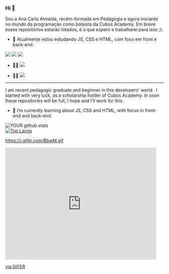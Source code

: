 ### Hi 👋

Sou a Ana Carla Almeida, recém-formada em Pedagogia e agora iniciante no mundo da programação como bolsista da Cubos Academy.
Em breve esses repositórios estarão lotados, é o que espero e trabalharei para isso ;).

- 🌱 Atualmente estou estudando JS, CSS e HTML, com foco em front e back-end.
 
<img src="https://img.shields.io/badge/HTML5-E34F26?style=for-the-badge&logo=html5&logoColor=white"/> <img src="https://img.shields.io/badge/CSS3-1572B6?style=for-the-badge&logo=css3&logoColor=white"/> <img src="https://img.shields.io/badge/JavaScript-F7DF1E?style=for-the-badge&logo=javascript&logoColor=black"/>

- 👨👩 [<img src="https://img.shields.io/badge/linkedin-%230077B5.svg?&style=for-the-badge&logo=linkedin&logoColor=white"/>](https://www.linkedin.com/in/anacarlasalmeida/) 

- 🤜🤛 [<img src ="https://img.shields.io/badge/Discord-7289DA?style=for-the-badge&logo=discord&logoColor=white"/>](https://discord.com/channels/@anacarlaalmeida.s#2562/)

---

I am recent pedagogic graduate and beginner in this developers' world . I started with very luck, as a scholarship holder of Cubos Academy.
In soon these repositories will be full, I hope and I'll work for this.

- 🌱 I’m currently learning about JS, CSS and HTML, with focus in front-end and back-end.

![YOUR github stats](https://github-readme-stats.vercel.app/api?username=anacarlaalmeida-s)   
[![Top Langs](https://github-readme-stats.vercel.app/api/top-langs/?username=anacarlaalmeida-s)](https://github.com/anacarlaalmeida-s/github-readme-stats) 


https://i.gifer.com/BbwM.gif
<iframe src="https://gifer.com/embed/BbwM" width=480 height=356.571 frameBorder="0" allowFullScreen></iframe><p><a href="https://gifer.com">via GIFER</a></p>

<!--
**anacarlaalmeida-s/anacarlaalmeida-s** is a ✨ _special_ ✨ repository because its `README.md` (this file) appears on your GitHub profile.

Here are some ideas to get you started:

- 🔭 I’m currently working on ...
- 🌱 I’m currently learning ...
- 👯 I’m looking to collaborate on ...
- 🤔 I’m looking for help with ...
- 💬 Ask me about ...
- 📫 How to reach me: ...
- 😄 Pronouns: ...
- ⚡ Fun fact: ...
-->
